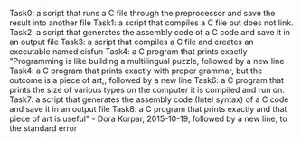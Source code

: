 Task0: a script that runs a C file through the preprocessor and save the result into another file
Task1: a script that compiles a C file but does not link.
Task2: a script that generates the assembly code of a C code and save it in an output file
Task3: a script that compiles a C file and creates an executable named cisfun
Task4: a C program that prints exactly "Programming is like building a multilingual puzzle, followed by a new line
Task4: a C program that prints exactly with proper grammar, but the outcome is a piece of art,, followed by a new line
Task6: a C program that prints the size of various types on the computer it is compiled and run on.
Task7: a script that generates the assembly code (Intel syntax) of a C code and save it in an output file
Task8: a C program that prints exactly and that piece of art is useful" - Dora Korpar, 2015-10-19, followed by a new line, to the standard error

